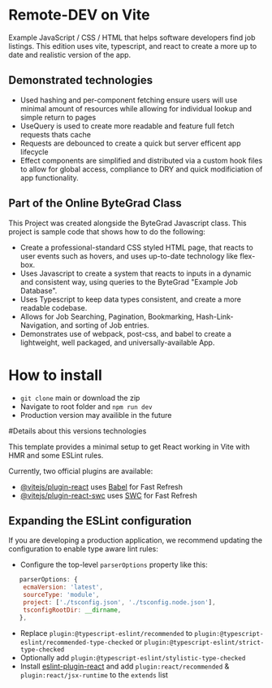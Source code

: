 

# Remote-DEV on Vite
Example JavaScript / CSS / HTML that helps software developers find job listings. This edition uses vite, typescript, and react to create a more up to date and realistic version of the app. 

## Demonstrated technologies 
* Used hashing and per-component fetching ensure users will use minimal amount of resources while allowing for individual lookup and simple return to pages
* UseQuery is used to create more readable and feature full fetch requests thats cache 
* Requests are debounced to create a quick but server efficent app lifecycle
* Effect components are simplified and distributed via a custom hook files to allow for global access, compliance to DRY and quick modificiation of app functionality.

## Part of the Online ByteGrad Class

This Project was created alongside the ByteGrad Javascript class. This project is sample code that shows how to do the following:

* Create a professional-standard CSS styled HTML page, that reacts to user events such as hovers, and uses up-to-date technology like flex-box.
* Uses Javascript to create a system that reacts to inputs in a dynamic and consistent way, using queries to the ByteGrad "Example Job Database".
* Uses Typescript to keep data types consistent, and create a more readable codebase.
* Allows for Job Searching, Pagination, Bookmarking, Hash-Link-Navigation, and sorting of Job entries.
* Demonstrates use of webpack, post-css, and babel to create a lightweight, well packaged, and universally-available  App.


# How to install 

* `git clone` main or download the zip
* Navigate to root folder and `npm run dev`
* Production version may availible in the future



#Details about this versions technologies


This template provides a minimal setup to get React working in Vite with HMR and some ESLint rules.

Currently, two official plugins are available:

- [@vitejs/plugin-react](https://github.com/vitejs/vite-plugin-react/blob/main/packages/plugin-react/README.md) uses [Babel](https://babeljs.io/) for Fast Refresh
- [@vitejs/plugin-react-swc](https://github.com/vitejs/vite-plugin-react-swc) uses [SWC](https://swc.rs/) for Fast Refresh

## Expanding the ESLint configuration

If you are developing a production application, we recommend updating the configuration to enable type aware lint rules:

- Configure the top-level `parserOptions` property like this:

```js
   parserOptions: {
    ecmaVersion: 'latest',
    sourceType: 'module',
    project: ['./tsconfig.json', './tsconfig.node.json'],
    tsconfigRootDir: __dirname,
   },
```

- Replace `plugin:@typescript-eslint/recommended` to `plugin:@typescript-eslint/recommended-type-checked` or `plugin:@typescript-eslint/strict-type-checked`
- Optionally add `plugin:@typescript-eslint/stylistic-type-checked`
- Install [eslint-plugin-react](https://github.com/jsx-eslint/eslint-plugin-react) and add `plugin:react/recommended` & `plugin:react/jsx-runtime` to the `extends` list
